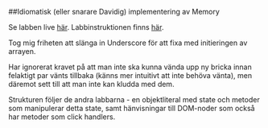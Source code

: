 ##Idiomatisk (eller snarare Davidig) implementering av Memory

Se labben live [här](http://blog.krawaller.se/lnulabs/memory). Labbinstruktionen finns [här](https://github.com/Leitet/Kursmaterial-JavaScript/blob/master/lab/memory.md).

Tog mig friheten att slänga in Underscore för att fixa med initieringen av arrayen.

Har ignorerat kravet på att man inte ska kunna vända upp ny bricka innan felaktigt par vänts tillbaka (känns mer intuitivt att inte behöva vänta), men däremot sett till att man inte kan kludda med dem.

Strukturen följer de andra labbarna - en objektliteral med state och metoder som manipulerar detta state, samt hänvisningar till DOM-noder som också har metoder som click handlers.